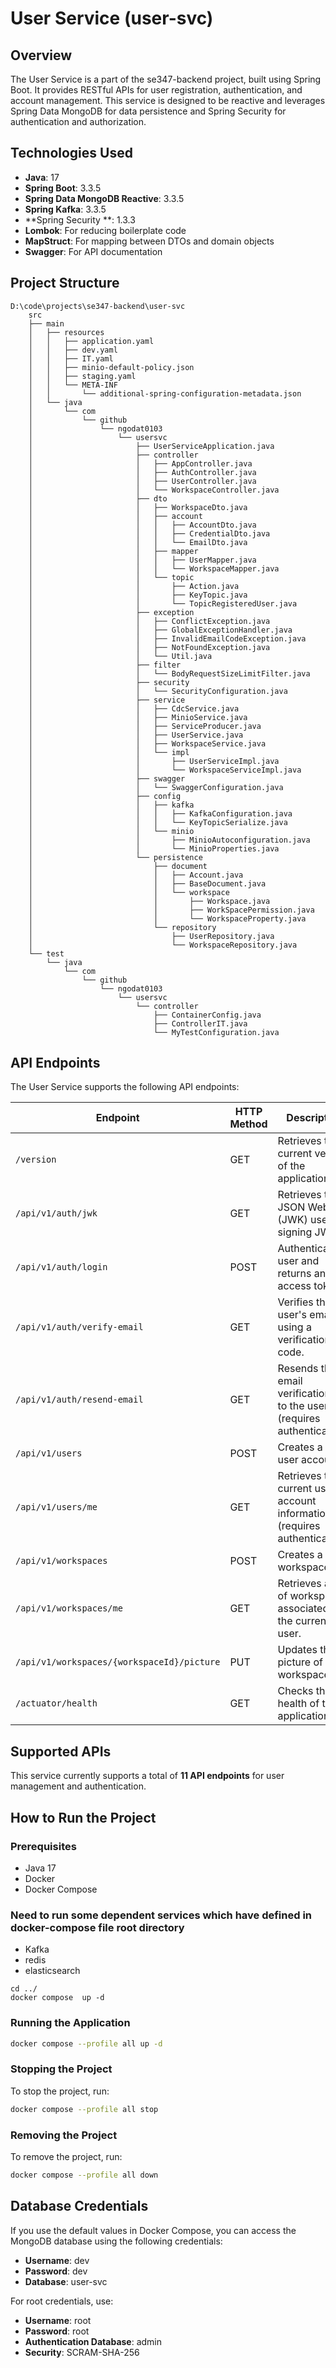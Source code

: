 # User Service (user-svc)

## Overview
The User Service is a part of the se347-backend project, built using Spring Boot. It provides RESTful APIs for user registration, authentication, and account management. This service is designed to be reactive and leverages Spring Data MongoDB for data persistence and Spring Security for authentication and authorization.

## Technologies Used
- **Java**: 17
- **Spring Boot**: 3.3.5
- **Spring Data MongoDB Reactive**: 3.3.5
- **Spring Kafka**: 3.3.5
- **Spring Security **: 1.3.3
- **Lombok**: For reducing boilerplate code
- **MapStruct**: For mapping between DTOs and domain objects
- **Swagger**: For API documentation

## Project Structure
```
D:\code\projects\se347-backend\user-svc
    src
    ├── main
    │   ├── resources
    │   │   ├── application.yaml
    │   │   ├── dev.yaml
    │   │   ├── IT.yaml
    │   │   ├── minio-default-policy.json
    │   │   ├── staging.yaml
    │   │   └── META-INF
    │   │       └── additional-spring-configuration-metadata.json
    │   └── java
    │       └── com
    │           └── github
    │               └── ngodat0103
    │                   └── usersvc
    │                       ├── UserServiceApplication.java
    │                       ├── controller
    │                       │   ├── AppController.java
    │                       │   ├── AuthController.java
    │                       │   ├── UserController.java
    │                       │   └── WorkspaceController.java
    │                       ├── dto
    │                       │   ├── WorkspaceDto.java
    │                       │   ├── account
    │                       │   │   ├── AccountDto.java
    │                       │   │   ├── CredentialDto.java
    │                       │   │   └── EmailDto.java
    │                       │   ├── mapper
    │                       │   │   ├── UserMapper.java
    │                       │   │   └── WorkspaceMapper.java
    │                       │   └── topic
    │                       │       ├── Action.java
    │                       │       ├── KeyTopic.java
    │                       │       └── TopicRegisteredUser.java
    │                       ├── exception
    │                       │   ├── ConflictException.java
    │                       │   ├── GlobalExceptionHandler.java
    │                       │   ├── InvalidEmailCodeException.java
    │                       │   ├── NotFoundException.java
    │                       │   └── Util.java
    │                       ├── filter
    │                       │   └── BodyRequestSizeLimitFilter.java
    │                       ├── security
    │                       │   └── SecurityConfiguration.java
    │                       ├── service
    │                       │   ├── CdcService.java
    │                       │   ├── MinioService.java
    │                       │   ├── ServiceProducer.java
    │                       │   ├── UserService.java
    │                       │   ├── WorkspaceService.java
    │                       │   └── impl
    │                       │       ├── UserServiceImpl.java
    │                       │       └── WorkspaceServiceImpl.java
    │                       ├── swagger
    │                       │   └── SwaggerConfiguration.java
    │                       ├── config
    │                       │   ├── kafka
    │                       │   │   ├── KafkaConfiguration.java
    │                       │   │   └── KeyTopicSerialize.java
    │                       │   └── minio
    │                       │       ├── MinioAutoconfiguration.java
    │                       │       └── MinioProperties.java
    │                       └── persistence
    │                           ├── document
    │                           │   ├── Account.java
    │                           │   ├── BaseDocument.java
    │                           │   └── workspace
    │                           │       ├── Workspace.java
    │                           │       ├── WorkSpacePermission.java
    │                           │       └── WorkspaceProperty.java
    │                           └── repository
    │                               ├── UserRepository.java
    │                               └── WorkspaceRepository.java
    └── test
        └── java
            └── com
                └── github
                    └── ngodat0103
                        └── usersvc
                            └── controller
                                ├── ContainerConfig.java
                                ├── ControllerIT.java
                                └── MyTestConfiguration.java
```

## API Endpoints
The User Service supports the following API endpoints:

| Endpoint                                   | HTTP Method | Description                                                                 |
|--------------------------------------------|-------------|-----------------------------------------------------------------------------|
| `/version`                                 | GET         | Retrieves the current version of the application.                          |
| `/api/v1/auth/jwk`                        | GET         | Retrieves the JSON Web Key (JWK) used for signing JWTs.                   |
| `/api/v1/auth/login`                      | POST        | Authenticates a user and returns an access token.                          |
| `/api/v1/auth/verify-email`               | GET         | Verifies the user's email using a verification code.                        |
| `/api/v1/auth/resend-email`               | GET         | Resends the email verification link to the user (requires authentication).  |
| `/api/v1/users`                           | POST        | Creates a new user account.                                               |
| `/api/v1/users/me`                        | GET         | Retrieves the current user's account information (requires authentication). |
| `/api/v1/workspaces`                      | POST        | Creates a new workspace.                                                  |
| `/api/v1/workspaces/me`                   | GET         | Retrieves a list of workspaces associated with the current user.          |
| `/api/v1/workspaces/{workspaceId}/picture`| PUT         | Updates the picture of a workspace.                                       |
| `/actuator/health`                        | GET         | Checks the health of the application.                                     |

## Supported APIs
This service currently supports a total of **11 API endpoints** for user management and authentication.

## How to Run the Project

### Prerequisites
- Java 17
- Docker
- Docker Compose
### Need to run some dependent services which have defined in docker-compose file root directory
- Kafka
- redis
- elasticsearch
```shell 
cd ../
docker compose  up -d
```

### Running the Application
   ```bash
   docker compose --profile all up -d
   ```
### Stopping the Project
To stop the project, run:
```bash
docker compose --profile all stop
```
### Removing the Project
To remove the project, run:
```bash
docker compose --profile all down
```
## Database Credentials
If you use the default values in Docker Compose, you can access the MongoDB database using the following credentials:
- **Username**: dev
- **Password**: dev
- **Database**: user-svc

For root credentials, use:
- **Username**: root
- **Password**: root
- **Authentication Database**: admin
- **Security**: SCRAM-SHA-256
